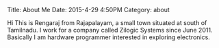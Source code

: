 Title: About Me
Date: 2015-4-29 4:50PM
Category: about

Hi This is Rengaraj from Rajapalayam, a small town situated at south of Tamilnadu.
I work for a company called Zilogic Systems since June 2011.
Basically I am hardware programmer interested in exploring electronics.
